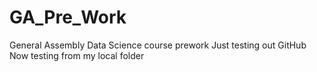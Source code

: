 # GA_Pre_Work
General Assembly Data Science course prework
Just testing out GitHub
Now testing from my local folder
